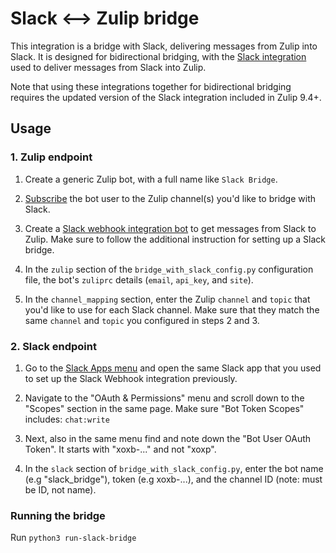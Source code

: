 # Slack <--> Zulip bridge

This integration is a bridge with Slack, delivering messages from
Zulip into Slack. It is designed for bidirectional bridging, with the
[Slack integration](https://zulip.com/integrations/doc/slack) used to
deliver messages from Slack into Zulip.

Note that using these integrations together for bidirectional bridging
requires the updated version of the Slack integration included in
Zulip 9.4+.

## Usage

### 1. Zulip endpoint

1. Create a generic Zulip bot, with a full name like `Slack Bridge`.

2. [Subscribe](https://zulip.com/help/manage-user-channel-subscriptions#subscribe-a-user-to-a-channel)
   the bot user to the Zulip channel(s) you'd like to bridge with
   Slack.

3. Create a [Slack webhook integration bot](https://zulip.com/integrations/doc/slack)
   to get messages from Slack to Zulip. Make sure to follow the additional instruction
   for setting up a Slack bridge.

4. In the `zulip` section of the `bridge_with_slack_config.py`
   configuration file, the bot's `zuliprc` details (`email`,
   `api_key`, and `site`).

5. In the `channel_mapping` section, enter the Zulip `channel` and
   `topic` that you'd like to use for each Slack channel.  Make sure
   that they match the same `channel` and `topic` you configured in
   steps 2 and 3.

### 2. Slack endpoint

1. Go to the [Slack Apps menu](https://api.slack.com/apps) and open the same Slack app
   that you used to set up the Slack Webhook integration previously.

2. Navigate to the "OAuth & Permissions" menu and scroll down to the "Scopes"
   section in the same page. Make sure "Bot Token Scopes" includes: `chat:write`

3. Next, also in the same menu find and note down the "Bot User OAuth Token".
   It starts with "xoxb-..." and not "xoxp".

4. In the `slack` section of `bridge_with_slack_config.py`, enter the
   bot name (e.g "slack_bridge"), token (e.g xoxb-...), and the
   channel ID (note: must be ID, not name).

### Running the bridge

Run `python3 run-slack-bridge`
